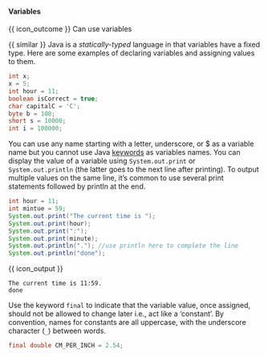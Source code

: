 <div id="title">

#### Variables

</div>

<span id="prereqs"></span>

<span id="outcomes">{{ icon_outcome }} Can use variables</span>

<div id="body">

{{ similar }} Java is a _statically-typed_ language in that variables have a fixed type. Here are some examples of declaring variables and assigning values to them.

```java
int x;
x = 5;
int hour = 11;
boolean isCorrect = true;
char capitalC = 'C';
byte b = 100;
short s = 10000;
int i = 100000;
```

You can use any name starting with a letter, underscore, or $ as a variable name but you cannot use Java [keywords](http://docs.oracle.com/javase/tutorial/java/nutsandbolts/_keywords.html) as variables names.
You can display the value of a variable using `System.out.print` or `System.out.println` (the latter goes to the next line after printing). To output multiple values on the same line, it’s common to use several print statements followed by println at the end.

```java
int hour = 11;
int mintue = 59;
System.out.print("The current time is ");
System.out.print(hour);
System.out.print(":");
System.out.print(minute);
System.out.println("."); //use println here to complete the line
System.out.println("done");

```
{{ icon_output }}

```
The current time is 11:59.
done
```

Use the keyword `final` to indicate that the variable value, once assigned, should not be allowed to change later i.e., act like a ‘constant’. By convention, names for constants are all uppercase, with the underscore character (`_`) between words.

```java
final double CM_PER_INCH = 2.54;
```

</div>

<div id="extras">
</div>